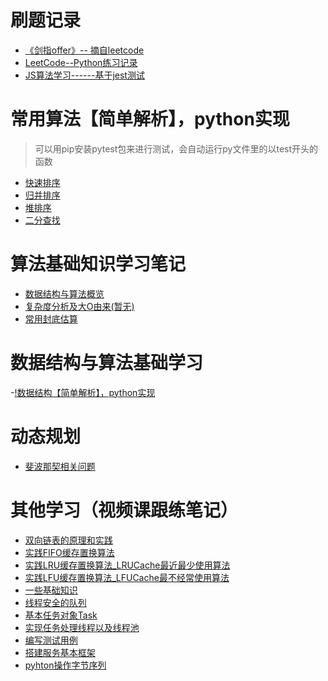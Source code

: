 <!--
 * @Author: 27
 * @LastEditors: 27
 * @Date: 2019-10-29 17:34:27
 * @LastEditTime: 2020-03-22 18:43:21
 * @FilePath: /Algorithms_Note/README.md
 * @description: 笔记总目录
 -->

# 刷题记录
- [《剑指offer》-- 摘自leetcode](./content/《剑指offer刷刷刷刷》/0剑指offer目录.md)
- [LeetCode--Python练习记录](./content/algorithms_leetcode/0leetcode目录.md)
- [JS算法学习------基于jest测试](./content/JS算法学习/0js算法学习目录.md)

# 常用算法【简单解析】，python实现
> 可以用pip安装pytest包来进行测试，会自动运行py文件里的以test开头的函数
- [快速排序](./content/常用算法简单解析python实现/quicksort.py)
- [归并排序](./content/常用算法简单解析python实现/mergesort.py)
- [堆排序](./content/常用算法简单解析python实现/heapsort.py)
- [二分查找](./content/常用算法简单解析python实现/binarySearch.py)

# 算法基础知识学习笔记
- [数据结构与算法概览](./content/AlgorithmsBasicKnowledgeNote/数据结构与算法概览.md)
- [复杂度分析及大O由来(暂无)]()
- [常用封底估算](./content/AlgorithmsBasicKnowledgeNote/常用封底估算.md)

# 数据结构与算法基础学习
-[!数据结构【简单解析】，python实现](./content/数据结构与算法基础学习/0learn_datastructure_algorithm.md)

# 动态规划
- [斐波那契相关问题](./content/动态规划相关学习/fibonnaci.py)

# 其他学习（视频课跟练笔记）
- [双向链表的原理和实践](./content/otherLearn/DoubleLinkList.py)
- [实践FIFO缓存置换算法](./content/otherLearn/实践FIFO缓存置换算法_Cache.py)
- [实践LRU缓存置换算法_LRUCache最近最少使用算法](./content/otherLearn/实践LRU缓存置换算法_LRUCache.py)
- [实践LFU缓存置换算法_LFUCache最不经常使用算法](./content/otherLearn/实践LFU缓存置换算法_LFUCache.py)
- [一些基础知识](./content/otherLearn/operateSystem/someBaseKnowledge.md)
- [线程安全的队列](./content/otherLearn/operateSystem/queue.py)
- [基本任务对象Task](./content/otherLearn/operateSystem/task.py)
- [实现任务处理线程以及线程池](./content/otherLearn/pool.py)
- [编写测试用例](./content/otherLearn/test.py)
- [搭建服务基本框架](./content/otherLearn/computer_network/server.py)
- [pyhton操作字节序列](./content/otherLearn/bytes_test.py)

